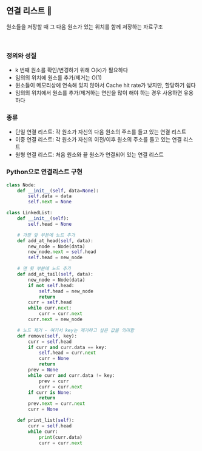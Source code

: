 ## 연결 리스트 🔗

원소들을 저장할 때 그 다음 원소가 있는 위치를 함께 저장하는 자료구조

<br/>

### 정의와 성질

- k 번째 원소를 확인/변경하기 위해 O(k)가 필요하다
- 임의의 위치에 원소를 추가/제거는 O(1)
- 원소들이 메모리상에 연속해 있지 않아서 Cache hit rate가 낮지만, 할당하기 쉽다
- 임의의 위치에서 원소를 추가/제거하는 연산을 많이 해야 하는 경우 사용하면 유용하다

### 종류

- 단일 연결 리스트: 각 원소가 자신의 다음 원소의 주소를 들고 있는 연결 리스트
- 이중 연결 리스트: 각 원소가 자신의 이전/이후 원소의 주소를 들고 있는 연결 리스트
- 원형 연결 리스트: 처음 원소와 끝 원소가 연결되어 있는 연결 리스트

### Python으로 연결리스트 구현

```python
class Node:
    def __init__(self, data=None):
        self.data = data
        self.next = None

class LinkedList:
    def __init__(self):
        self.head = None

    # 가장 앞 부분에 노드 추가
    def add_at_head(self, data):
        new_node = Node(data)
        new_node.next = self.head
        self.head = new_node

    # 맨 뒷 부분에 노드 추가
    def add_at_tail(self, data):
        new_node = Node(data)
        if not self.head:
            self.head = new_node
            return
        curr = self.head
        while curr.next:
            curr = curr.next
        curr.next = new_node

    # 노드 제거 - 여기서 key는 제거하고 싶은 값을 의미함
    def remove(self, key):
        curr = self.head
        if curr and curr.data == key:
            self.head = curr.next
            curr = None
            return
        prev = None
        while curr and curr.data != key:
            prev = curr
            curr = curr.next
        if curr is None:
            return
        prev.next = curr.next
        curr = None

    def print_list(self):
        curr = self.head
        while curr:
            print(curr.data)
            curr = curr.next
```
